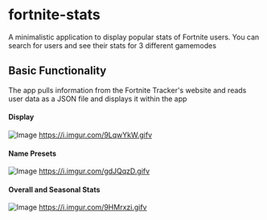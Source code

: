 # fortnite-stats

A minimalistic application to display popular stats of Fortnite users. You can search for users and see their stats for 3 different gamemodes

## Basic Functionality

The app pulls information from the Fortnite Tracker's website and reads user data as a JSON file and displays it within the app

#### Display

![Image](https://i.imgur.com/9LqwYkW.gifv)
https://i.imgur.com/9LqwYkW.gifv

#### Name Presets

![Image](https://i.imgur.com/gdJQqzD.gifv)
https://i.imgur.com/gdJQqzD.gifv

#### Overall and Seasonal Stats

![Image](https://i.imgur.com/9HMrxzi.gifv)
https://i.imgur.com/9HMrxzi.gifv
